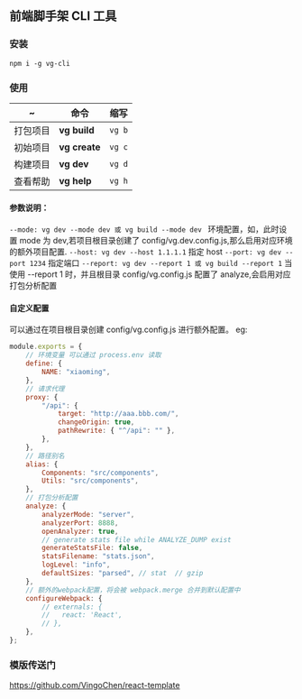 ## 前端脚手架 CLI 工具

### 安装

`npm i -g vg-cli`

### 使用

| ~        | 命令          | 缩写   |
| -------- | ------------- | ------ |
| 打包项目 | **vg build**  | `vg b` |
| 初始项目 | **vg create** | `vg c` |
| 构建项目 | **vg dev**    | `vg d` |
| 查看帮助 | **vg help**   | `vg h` |

#### 参数说明：

`--mode: vg dev --mode dev 或 vg build --mode dev `
环境配置，如，此时设置 mode 为 dev,若项目根目录创建了 config/vg.dev.config.js,那么启用对应环境的额外项目配置.
`--host: vg dev --host 1.1.1.1`
指定 host
`--port: vg dev --port 1234`
指定端口
`--report: vg dev --report 1 或 vg build --report 1`
当使用 --report 1 时，并且根目录 config/vg.config.js 配置了 analyze,会启用对应打包分析配置

#### 自定义配置

可以通过在项目根目录创建 config/vg.config.js 进行额外配置。
eg:

```js
module.exports = {
	// 环境变量 可以通过 process.env 读取
	define: {
		NAME: "xiaoming",
	},
	// 请求代理
	proxy: {
		"/api": {
			target: "http://aaa.bbb.com/",
			changeOrigin: true,
			pathRewrite: { "^/api": "" },
		},
	},
	// 路径别名
	alias: {
		Components: "src/components",
		Utils: "src/components",
	},
	// 打包分析配置
	analyze: {
		analyzerMode: "server",
		analyzerPort: 8888,
		openAnalyzer: true,
		// generate stats file while ANALYZE_DUMP exist
		generateStatsFile: false,
		statsFilename: "stats.json",
		logLevel: "info",
		defaultSizes: "parsed", // stat  // gzip
	},
	// 额外的webpack配置，将会被 webpack.merge 合并到默认配置中
	configureWebpack: {
		// externals: {
		//   react: 'React',
		// },
	},
};
```

### 模版传送门

https://github.com/VingoChen/react-template
